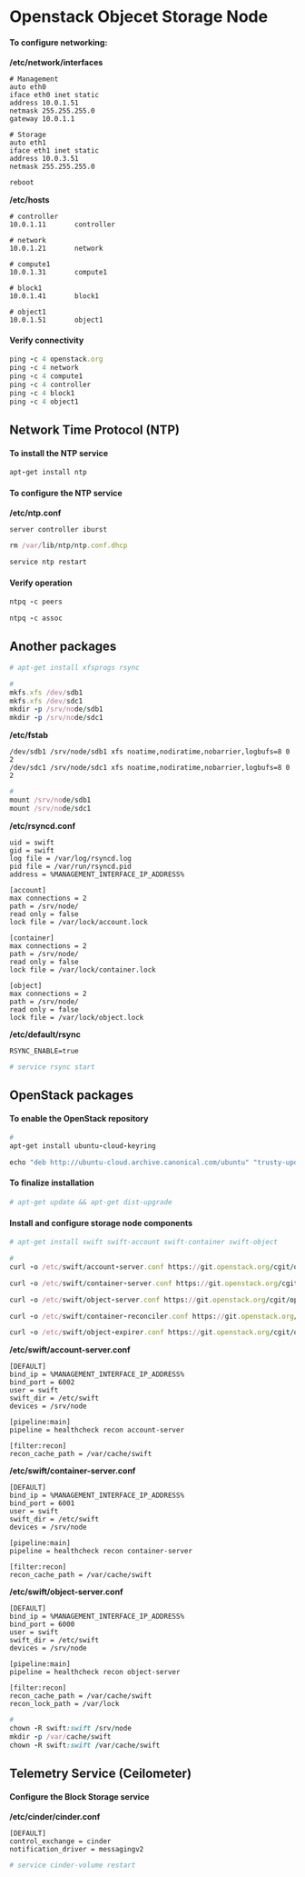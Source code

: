 # Openstack Objecet Storage Node

#### To configure networking:

**/etc/network/interfaces**
```
# Management
auto eth0
iface eth0 inet static
address 10.0.1.51
netmask 255.255.255.0
gateway 10.0.1.1

# Storage
auto eth1
iface eth1 inet static
address 10.0.3.51
netmask 255.255.255.0
```

```ruby
reboot
```

**/etc/hosts**

```
# controller
10.0.1.11       controller

# network
10.0.1.21       network

# compute1
10.0.1.31       compute1

# block1
10.0.1.41       block1

# object1
10.0.1.51       object1
```

#### Verify connectivity

```ruby
ping -c 4 openstack.org
ping -c 4 network
ping -c 4 compute1
ping -c 4 controller
ping -c 4 block1
ping -c 4 object1
```

## Network Time Protocol (NTP)
#### To install the NTP service

```ruby
apt-get install ntp
```

#### To configure the NTP service

**/etc/ntp.conf**

```
server controller iburst
```

```ruby
rm /var/lib/ntp/ntp.conf.dhcp

service ntp restart
```

#### Verify operation

```ruby
ntpq -c peers

ntpq -c assoc
```

## Another packages
```ruby
# apt-get install xfsprogs rsync
```
```ruby
#
mkfs.xfs /dev/sdb1
mkfs.xfs /dev/sdc1
mkdir -p /srv/node/sdb1
mkdir -p /srv/node/sdc1
```
**/etc/fstab**
```
/dev/sdb1 /srv/node/sdb1 xfs noatime,nodiratime,nobarrier,logbufs=8 0 2
/dev/sdc1 /srv/node/sdc1 xfs noatime,nodiratime,nobarrier,logbufs=8 0 2
```

```ruby
#
mount /srv/node/sdb1
mount /srv/node/sdc1
```

**/etc/rsyncd.conf**
```
uid = swift
gid = swift
log file = /var/log/rsyncd.log
pid file = /var/run/rsyncd.pid
address = %MANAGEMENT_INTERFACE_IP_ADDRESS%

[account]
max connections = 2
path = /srv/node/
read only = false
lock file = /var/lock/account.lock

[container]
max connections = 2
path = /srv/node/
read only = false
lock file = /var/lock/container.lock

[object]
max connections = 2
path = /srv/node/
read only = false
lock file = /var/lock/object.lock
```

**/etc/default/rsync**
```
RSYNC_ENABLE=true
```

```ruby
# service rsync start
```

## OpenStack packages

#### To enable the OpenStack repository

```ruby
#
apt-get install ubuntu-cloud-keyring

echo "deb http://ubuntu-cloud.archive.canonical.com/ubuntu" "trusty-updates/kilo main" > /etc/apt/sources.list.d/cloudarchive-kilo.list
```

#### To finalize installation

```ruby
# apt-get update && apt-get dist-upgrade
```

#### Install and configure storage node components

```ruby
# apt-get install swift swift-account swift-container swift-object
```
```ruby
#
curl -o /etc/swift/account-server.conf https://git.openstack.org/cgit/openstack/swift/plain/etc/account-server.conf-sample?h=stable/kilo

curl -o /etc/swift/container-server.conf https://git.openstack.org/cgit/openstack/swift/plain/etc/container-server.conf-sample?h=stable/kilo

curl -o /etc/swift/object-server.conf https://git.openstack.org/cgit/openstack/swift/plain/etc/object-server.conf-sample?h=stable/kilo

curl -o /etc/swift/container-reconciler.conf https://git.openstack.org/cgit/openstack/swift/plain/etc/container-reconciler.conf-sample?h=stable/kilo

curl -o /etc/swift/object-expirer.conf https://git.openstack.org/cgit/openstack/swift/plain/etc/object-expirer.conf-sample?h=stable/kilo
```

**/etc/swift/account-server.conf**
```
[DEFAULT]
bind_ip = %MANAGEMENT_INTERFACE_IP_ADDRESS%
bind_port = 6002
user = swift
swift_dir = /etc/swift
devices = /srv/node

[pipeline:main]
pipeline = healthcheck recon account-server

[filter:recon]
recon_cache_path = /var/cache/swift
```

**/etc/swift/container-server.conf**
```
[DEFAULT]
bind_ip = %MANAGEMENT_INTERFACE_IP_ADDRESS%
bind_port = 6001
user = swift
swift_dir = /etc/swift
devices = /srv/node

[pipeline:main]
pipeline = healthcheck recon container-server

[filter:recon]
recon_cache_path = /var/cache/swift
```

**/etc/swift/object-server.conf**
```
[DEFAULT]
bind_ip = %MANAGEMENT_INTERFACE_IP_ADDRESS%
bind_port = 6000
user = swift
swift_dir = /etc/swift
devices = /srv/node

[pipeline:main]
pipeline = healthcheck recon object-server

[filter:recon]
recon_cache_path = /var/cache/swift
recon_lock_path = /var/lock
```

```ruby
#
chown -R swift:swift /srv/node
mkdir -p /var/cache/swift
chown -R swift:swift /var/cache/swift
```


## Telemetry Service (Ceilometer)

#### Configure the Block Storage service

**/etc/cinder/cinder.conf**
```
[DEFAULT]
control_exchange = cinder
notification_driver = messagingv2
```

```ruby
# service cinder-volume restart
```



